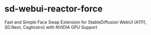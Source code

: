# sd-webui-reactor-force
Fast and Simple Face Swap Extension for StableDiffusion WebUI (A1111, SD.Next, Cagliostro) with NVIDIA GPU Support
